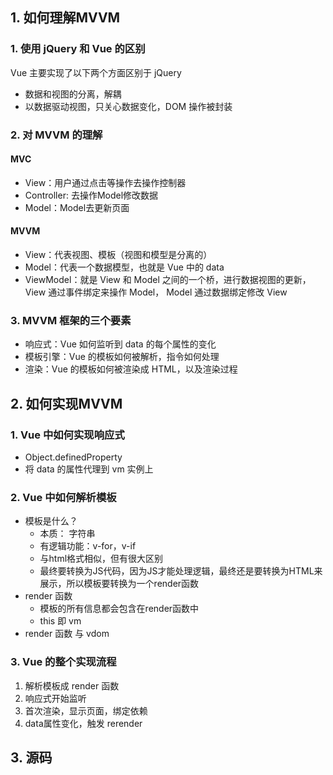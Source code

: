 ## 1. 如何理解MVVM

### 1. 使用 jQuery 和 Vue 的区别

Vue 主要实现了以下两个方面区别于 jQuery

- 数据和视图的分离，解耦
- 以数据驱动视图，只关心数据变化，DOM 操作被封装

### 2. 对 MVVM 的理解

#### MVC

- View：用户通过点击等操作去操作控制器
- Controller: 去操作Model修改数据
- Model：Model去更新页面

#### MVVM

- View：代表视图、模板（视图和模型是分离的）
- Model：代表一个数据模型，也就是 Vue 中的 data
- ViewModel：就是 View 和 Model 之间的一个桥，进行数据视图的更新，View 通过事件绑定来操作 Model， Model 通过数据绑定修改 View

### 3. MVVM 框架的三个要素

- 响应式：Vue 如何监听到 data 的每个属性的变化
- 模板引擎：Vue 的模板如何被解析，指令如何处理
- 渲染：Vue 的模板如何被渲染成 HTML，以及渲染过程

## 2. 如何实现MVVM
### 1. Vue 中如何实现响应式

- Object.definedProperty
- 将 data 的属性代理到 vm 实例上

### 2. Vue 中如何解析模板

- 模板是什么？
    - 本质： 字符串
    - 有逻辑功能：v-for，v-if
    - 与html格式相似，但有很大区别
    - 最终要转换为JS代码，因为JS才能处理逻辑，最终还是要转换为HTML来展示，所以模板要转换为一个render函数
- render 函数
    - 模板的所有信息都会包含在render函数中
    - this 即 vm
- render 函数 与 vdom

### 3. Vue 的整个实现流程

1. 解析模板成 render 函数
2. 响应式开始监听
3. 首次渲染，显示页面，绑定依赖
4. data属性变化，触发 rerender

## 3. 源码